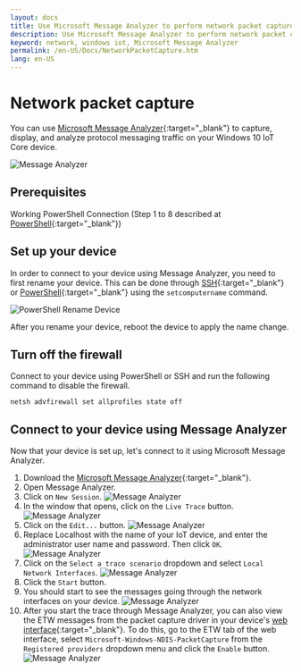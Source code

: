 ```yaml
---
layout: docs
title: Use Microsoft Message Analyzer to perform network packet capture
description: Use Microsoft Message Analyzer to perform network packet capture
keyword: network, windows iot, Microsoft Message Analyzer
permalink: /en-US/Docs/NetworkPacketCapture.htm
lang: en-US
---
```


# Network packet capture

You can use [Microsoft Message Analyzer](http://www.microsoft.com/en-us/download/details.aspx?id=44226){:target="_blank"} to capture, display, and analyze protocol messaging traffic on your Windows 10 IoT Core device.

![Message Analyzer]({{site.baseurl}}/Resources/images/packetcapture/message-analyzer.png)

## Prerequisites

Working PowerShell Connection (Step 1 to 8 described at [PowerShell]({{site.baseurl}}/{{page.lang}}/Docs/PowerShell){:target="_blank"})

## Set up your device

In order to connect to your device using Message Analyzer, you need to first rename your device.  This can be done through [SSH]({{site.baseurl}}/{{page.lang}}/Docs/SSH){:target="_blank"} or 
[PowerShell]({{site.baseurl}}/{{page.lang}}/Docs/PowerShell){:target="_blank"} using the `setcomputername` command.

![PowerShell Rename Device]({{site.baseurl}}/Resources/images/packetcapture/powershell-rename-device.png)

After you rename your device, reboot the device to apply the name change.

## Turn off the firewall

Connect to your device using PowerShell or SSH and run the following command to disable the firewall.
    
    netsh advfirewall set allprofiles state off
    
## Connect to your device using Message Analyzer

Now that your device is set up, let's connect to it using Microsoft Message Analyzer.

1. Download the [Microsoft Message Analyzer](http://www.microsoft.com/en-us/download/details.aspx?id=44226){:target="_blank"}.
2. Open Message Analyzer.
3. Click on `New Session`.
    ![Message Analyzer]({{site.baseurl}}/Resources/images/packetcapture/message-analyzer-new-session.png)
4. In the window that opens, click on the `Live Trace` button.
    ![Message Analyzer]({{site.baseurl}}/Resources/images/packetcapture/message-analyzer-live-trace.png)
5. Click on the `Edit...` button.
    ![Message Analyzer]({{site.baseurl}}/Resources/images/packetcapture/message-analyzer-edit-button.png)
6. Replace Localhost with the name of your IoT device, and enter the administrator user name and password.  Then click `OK`.
    ![Message Analyzer]({{site.baseurl}}/Resources/images/packetcapture/message-analyzer-edit-target-computers.png)
7. Click on the `Select a trace scenario` dropdown and select `Local Network Interfaces`.
    ![Message Analyzer]({{site.baseurl}}/Resources/images/packetcapture/message-analyzer-trace-scenario.png)
8. Click the `Start` button.
9. You should start to see the messages going through the network interfaces on your device.
    ![Message Analyzer]({{site.baseurl}}/Resources/images/packetcapture/message-analyzer.png)
10. After you start the trace through Message Analyzer, you can also view the ETW messages from the packet capture driver in your device's [web interface]({{site.baseurl}}/{{page.lang}}/Docs/DevicePortal){:target="_blank"}.  To do this, go to the ETW tab of the web interface, select `Microsoft-Windows-NDIS-PacketCapture` from the `Registered providers` dropdown menu and click the `Enable` button.
    ![Message Analyzer]({{site.baseurl}}/Resources/images/packetcapture/web-etw.png)    

